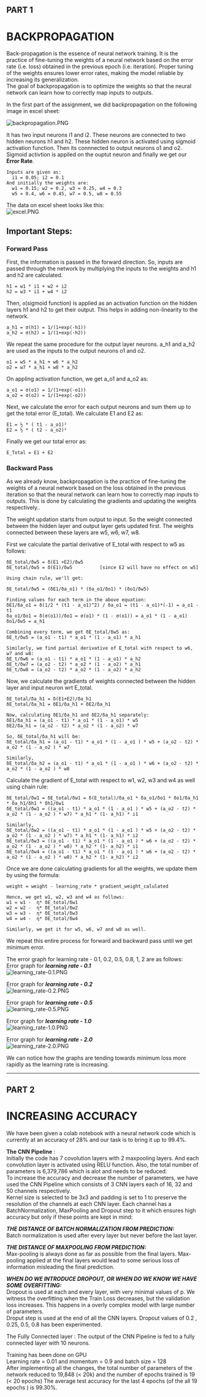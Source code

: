 ## PART 1
# **BACKPROPAGATION**

Back-propagation is the essence of neural network training. It is the practice of fine-tuning the weights of a neural network based on the error rate (i.e. loss) obtained in the previous epoch (i.e. iteration). Proper tuning of the weights ensures lower error rates, making the model reliable by increasing its generalization.      
The goal of backpropagation is to optimize the weights so that the neural network can learn how to correctly map inputs to outputs.  
         
In the first part of the assignment, we did backpropagation on the following image in excel sheet:       

![backpropagation.PNG](images/backprop.PNG)

It has two input neurons i1 and i2. These neurons are connected to two hidden neurons h1 and h2. These hidden neuron is activated using sigmoid activation function. Then its connnected to output neurons o1 and o2. Sigmoid activtion is appiled on the ouptut neuron and finally we get our **Error Rate**.


```
Inputs are given as:
  i1 = 0.05; i2 = 0.1
And initially the weights are:
  w1 = 0.15; w2 = 0.2, w3 = 0.25, w4 = 0.3
  w5 = 0.4, w6 = 0.45, w7 = 0.5, w8 = 0.55
```

The data on excel sheet looks like this:     
![excel.PNG](images/tabular-data.PNG)

## **Important Steps**:
                   
### **Forward Pass**      
           
First, the information is passed in the forward direction. So, inputs are passed through the network by multiplying the inputs to the weights and h1 and h2 are calculated.


```
h1 = w1 * i1 + w2 + i2
h2 = w3 * i1 + w4 * i2
```

Then, `σ`(sigmoid function) is applied as an activation function on the hidden layers h1 and h2 to get their output. This helps in adding non-linearity to the network.


```
a_h1 = σ(h1) = 1/(1+exp(-h1))
a_h2 = σ(h2) = 1/(1+exp(-h2))
``` 

We repeat the same procedure for the output layer neurons. a_h1 and a_h2 are used as the inputs to the output neurons o1 and o2.


```
o1 = w5 * a_h1 + w6 * a_h2
o2 = w7 * a_h1 + w8 * a_h2
```
On appling activation function, we get a_o1 and a_o2 as:

```
a_o1 = σ(o1) = 1/(1+exp(-o1))
a_o2 = σ(o2) = 1/(1+exp(-o2))
```
  
Next, we calculate the error for each output neurons and sum them up to get the total error (E_total). We calculate E1 and E2 as:


```
E1 = ½ * ( t1 - a_o1)²
E2 = ½ * ( t2 - a_o2)²
```
Finally we get our total error as:

```
E_Total = E1 + E2
```
          
### **Backward Pass**        
            
As we already know, backpropagation is the practice of fine-tuning the weights of a neural network based on the loss obtained in the previous iteration so that the neural network can learn how to correctly map inputs to outputs. This is done by calculating the gradients and updating the weights respectively..

The weight updation starts from output to input. So the weight connected between the hidden layer and output layer gets updated first. The weights connected between these layers are w5, w6, w7, w8.

First we calculate the partial derivative of E_total with respect to w5 as follows:


```
δE_total/δw5 = δ(E1 +E2)/δw5
δE_total/δw5 = δ(E1)/δw5          [since E2 will have no effect on w5]

Using chain rule, we'll get:

δE_total/δw5 = (δE1/δa_o1) * (δa_o1/δo1) * (δo1/δw5)

Finding values for each term in the above equation:
δE1/δa_o1 = δ(1/2 * (t1 - a_o1)^2) / δa_o1 = (t1 - a_o1)*(-1) = a_o1 - t1 
δa_o1/δo1 = δ(σ(o1))/δo1 = σ(o1) * (1 - σ(o1)) = a_o1 * (1 - a_o1)
δo1/δw5 = a_h1

Combining every term, we get δE_total/δw5 as:
δE_t/δw5 = (a_o1 - t1) * a_o1 * (1 - a_o1) * a_h1

Similarly, we find partial derivative of E_total with respect to w6, w7 and w8:
δE_t/δw6 = (a_o1 - t1) * a_o1 * (1 - a_o1) * a_h2
δE_t/δw7 = (a_o2 - t2) * a_o2 * (1 - a_o2) * a_h1
δE_t/δw8 = (a_o2 - t2) * a_o2 * (1 - a_o2) * a_h2
```

Now, we calculate the gradients of weights connected between the hidden layer and input neuron wrt E_total.


```
δE_total/δa_h1 = δ(E1+E2)/δa_h1 
δE_total/δa_h1 = δE1/δa_h1 + δE2/δa_h1

Now, calculating δE1/δa_h1 and δE2/δa_h1 separately:
δE1/δa_h1 = (a_o1 - t1) * a_o1 * (1 - a_o1) * w5
δE2/δa_h1 = (a_o2 - t2) * a_o2 * (1 - a_o2) * w7

So, δE_total/δa_h1 will be:
δE_total/δa_h1 = (a_o1 - t1) * a_o1 * (1 - a_o1 ) * w5 + (a_o2 - t2) * a_o2 * (1 - a_o2 ) * w7

Similarly, 
δE_total/δa_h2 = (a_o1 - t1) * a_o1 * (1 - a_o1 ) * w6 + (a_o2 - t2) * a_o2 * (1 - a_o2 ) * w8
```

Calculate the gradient of E_total with respect to w1, w2, w3 and w4 as well using chain rule:


```
δE_total/δw1 = δE_total/δw1 = δ(E_total)/δa_o1 * δa_o1/δo1 * δo1/δa_h1 * δa_h1/δh1 * δh1/δw1
δE_total/δw1 = ((a_o1 - t1) * a_o1 * (1 - a_o1 ) * w5 + (a_o2 - t2) * a_o2 * (1 - a_o2 ) * w7) * a_h1 * (1- a_h1) * i1
               
Similarly,   
δE_total/δw2 = ((a_o1 - t1) * a_o1 * (1 - a_o1 ) * w5 + (a_o2 - t2) * a_o2 * (1 - a_o2 ) * w7) * a_h1 * (1- a_h1) * i2
δE_total/δw3 = ((a_o1 - t1) * a_o1 * (1 - a_o1 ) * w6 + (a_o2 - t2) * a_o2 * (1 - a_o2 ) * w8) * a_h2 * (1- a_h2) * i1
δE_total/δw4 = ((a_o1 - t1) * a_o1 * (1 - a_o1 ) * w6 + (a_o2 - t2) * a_o2 * (1 - a_o2 ) * w8) * a_h2 * (1- a_h2) * i2
```

Once we are done calculating gradients for all the weights, we update them by using the formula:


```
weight = weight - learning_rate * gradient_weight_calulated

Hence, we get w1, w2, w3 and w4 as follows:
w1 = w1 -  η* δE_total/δw1
w2 = w2 -  η* δE_total/δw2
w3 = w3 -  η* δE_total/δw3
w4 = w4 -  η* δE_total/δw4

Similarly, we get it for w5, w6, w7 and w8 as well.
```

We repeat this entire process for forward and backward pass until we get minimum error.

The error graph for learning rate - 0.1, 0.2, 0.5, 0.8, 1, 2 are as follows:          
Error graph for ***learning rate - 0.1***             
![learning_rate-0.1.PNG](images/graph1.PNG)

Error graph for ***learning rate - 0.2***             
![learning_rate-0.2.PNG](images/graph2.PNG)

Error graph for ***learning rate - 0.5***             
![learning_rate-0.5.PNG](images/graph3.PNG)

Error graph for ***learning rate - 1.0***             
![learning_rate-1.0.PNG](images/graph4.PNG)

Error graph for ***learning rate - 2.0***             
![learning_rate-2.0.PNG](images/graph5.PNG)

We can notice how the graphs are tending towards minimum loss more rapidly as the learning rate is increasing.


---

## PART 2
# **INCREASING ACCURACY**

We have been given a colab notebook with a neural network code which is currently at an accuracy of 28% and our task is to bring it up to 99.4%.

**The CNN Pipeline** :            
Initially the code has 7 covolution layers with 2 maxpooling layers. And each convolution layer is activated using RELU function. Also, the total number of parameters is 6,379,786 which is alot and needs to be reduced.          
To increase the accuracy and decrease the number of parameters, we have used the CNN Pipeline which consists of 3 CNN layers each of 16, 32 and 50 channels respectively.        
Kernel size is selected to be 3x3 and padding is set to 1 to preserve the resolution of the channels at each CNN layer. 
Each channel has a BatchNormalization, MaxPooling and Dropout step to it which ensures high accuracy but only if these points are kept in mind:           
            
***THE DISTANCE OF BATCH NORMALIZATION FROM PREDICTION:***      
Batch normalization is used after every layer but never before the last layer.      
          
***THE DISTANCE OF MAXPOOLING FROM PREDICTION:***            
Max-pooling is always done as far as possible from the final layers. Max-pooling applied at the final layers would lead to some serious loss of information misleading the final prediction. 

***WHEN DO WE INTRODUCE DROPOUT, OR WHEN DO WE KNOW WE HAVE SOME OVERFITTING:***       
Dropout is used at each and every layer, with very minimal values of p. We witness the overfitting when the Train Loss decreases, but the validation loss increases.
This happens in a overly complex model with large number of parameters.   
Droput step is used at the end of all the CNN layers. Dropout values of 0.2 , 0.25, 0.5, 0.8 has been experimented. 

The Fully Connected layer : The output of the CNN Pipeline is fed to a fully connected layer with 10 neurons.      
                  
Training has been done on GPU       
Learning rate = 0.01 and momentum = 0.9 and batch size = 128        
After implementing all the changes, the total number of parameters of the network reduced to 19,848 (< 20k) and the number of epochs trained is 19 (< 20 epochs)
The average test accuracy for the last 4 epochs (of the all 19 epochs ) is 99.30%.

    


